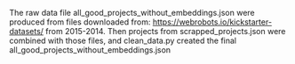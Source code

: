 The raw data file all_good_projects_without_embeddings.json were produced from files downloaded from: https://webrobots.io/kickstarter-datasets/ from 2015-2014.
Then projects from scrapped_projects.json were combined with those files, and clean_data.py created the final all_good_projects_without_embeddings.json
